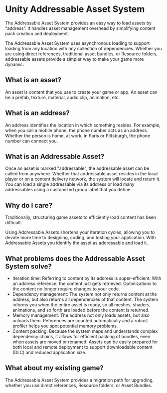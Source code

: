 # Unity Addressable Asset System

The Addressable Asset System provides an easy way to load assets by “address”. It handles asset management overhead by simplifying content pack creation and deployment.

The Addressable Asset System uses asynchronous loading to support loading from any location with any collection of dependencies. Whether you are using direct references, traditional asset bundles, or Resource folders, addressable assets provide a simpler way to make your game more dynamic.

## What is an asset?
An asset is content that you use to create your game or app. An asset can be a prefab, texture, material, audio clip, animation, etc.

## What is an address?
An address identifies the location in which something resides. For example, when you call a mobile phone, the phone number acts as an address. Whether the person is home, at work, in Paris or Pittsburgh, the phone number can connect you.

## What is an Addressable Asset?
Once an asset is marked "addressable", the addressable asset can be called from anywhere. Whether that addressable asset resides in the local player or on a content delivery network, the system will locate and return it. You can load a single addressable via its address or load many addressables using a customized group label that you define.

## Why do I care?

Traditionally, structuring game assets to efficiently load content has been difficult.

Using Addressable Assets shortens your iteration cycles, allowing you to devote more time to designing, coding, and testing your application. With Addressable Assets you identify the asset as addressable and load it.

## What problems does the Addressable Asset System solve?

* Iteration time: Referring to content by its address is super-efficient. With an address reference, the content just gets retrieved. Optimizations to the content no longer require changes to your code.
* Dependency management: The system not only returns content at the address, but also returns all dependencies of that content. The system informs you when the entire asset is ready, so all meshes, shaders, animations, and so forth are loaded before the content is returned.
* Memory management: The address not only loads assets, but also unloads them. References are counted automatically and a robust profiler helps you spot potential memory problems.
* Content packing: Because the system maps and understands complex dependency chains, it allows for efficient packing of bundles, even when assets are moved or renamed. Assets can be easily prepared for both local and remote deployment to support downloadable content (DLC) and reduced application size.

## What about my existing game?
The Addressable Asset System provides a migration path for upgrading, whether you use direct references, Resource folders, or Asset Bundles.
